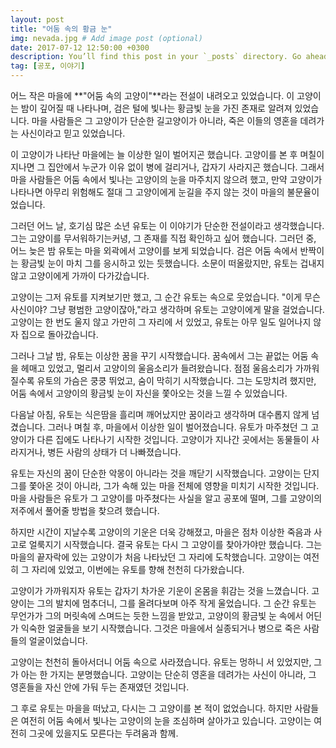 ```yaml
---
layout: post
title: "어둠 속의 황금 눈"
img: nevada.jpg # Add image post (optional)
date: 2017-07-12 12:50:00 +0300
description: You’ll find this post in your `_posts` directory. Go ahead and edit it and re-build the site to see your changes. # Add post description (optional)
tag: [공포, 이야기]
---
```

어느 작은 마을에 **"어둠 속의 고양이"**라는 전설이 내려오고 있었습니다. 이 고양이는 밤이 깊어질 때 나타나며, 검은 털에 빛나는 황금빛 눈을 가진 존재로 알려져 있었습니다. 마을 사람들은 그 고양이가 단순한 길고양이가 아니라, 죽은 이들의 영혼을 데려가는 사신이라고 믿고 있었습니다.

이 고양이가 나타난 마을에는 늘 이상한 일이 벌어지곤 했습니다. 고양이를 본 후 며칠이 지나면 그 집안에서 누군가 이유 없이 병에 걸리거나, 갑자기 사라지곤 했습니다. 그래서 마을 사람들은 어둠 속에서 빛나는 고양이의 눈을 마주치지 않으려 했고, 만약 고양이가 나타나면 아무리 위험해도 절대 그 고양이에게 눈길을 주지 않는 것이 마을의 불문율이었습니다.

그러던 어느 날, 호기심 많은 소년 유토는 이 이야기가 단순한 전설이라고 생각했습니다. 그는 고양이를 무서워하기는커녕, 그 존재를 직접 확인하고 싶어 했습니다. 그러던 중, 어느 늦은 밤 유토는 마을 외곽에서 고양이를 보게 되었습니다. 검은 어둠 속에서 반짝이는 황금빛 눈이 마치 그를 응시하고 있는 듯했습니다. 소문이 떠올랐지만, 유토는 겁내지 않고 고양이에게 가까이 다가갔습니다.

고양이는 그저 유토를 지켜보기만 했고, 그 순간 유토는 속으로 웃었습니다. "이게 무슨 사신이야? 그냥 평범한 고양이잖아,"라고 생각하며 유토는 고양이에게 말을 걸었습니다. 고양이는 한 번도 울지 않고 가만히 그 자리에 서 있었고, 유토는 아무 일도 일어나지 않자 집으로 돌아갔습니다.

그러나 그날 밤, 유토는 이상한 꿈을 꾸기 시작했습니다. 꿈속에서 그는 끝없는 어둠 속을 헤매고 있었고, 멀리서 고양이의 울음소리가 들려왔습니다. 점점 울음소리가 가까워질수록 유토의 가슴은 쿵쿵 뛰었고, 숨이 막히기 시작했습니다. 그는 도망치려 했지만, 어둠 속에서 고양이의 황금빛 눈이 자신을 쫓아오는 것을 느낄 수 있었습니다.

다음날 아침, 유토는 식은땀을 흘리며 깨어났지만 꿈이라고 생각하며 대수롭지 않게 넘겼습니다. 그러나 며칠 후, 마을에서 이상한 일이 벌어졌습니다. 유토가 마주쳤던 그 고양이가 다른 집에도 나타나기 시작한 것입니다. 고양이가 지나간 곳에서는 동물들이 사라지거나, 병든 사람의 상태가 더 나빠졌습니다.

유토는 자신의 꿈이 단순한 악몽이 아니라는 것을 깨닫기 시작했습니다. 고양이는 단지 그를 쫓아온 것이 아니라, 그가 속해 있는 마을 전체에 영향을 미치기 시작한 것입니다. 마을 사람들은 유토가 그 고양이를 마주쳤다는 사실을 알고 공포에 떨며, 그를 고양이의 저주에서 풀어줄 방법을 찾으려 했습니다.

하지만 시간이 지날수록 고양이의 기운은 더욱 강해졌고, 마을은 점차 이상한 죽음과 사고로 얼룩지기 시작했습니다. 결국 유토는 다시 그 고양이를 찾아가야만 했습니다. 그는 마을의 끝자락에 있는 고양이가 처음 나타났던 그 자리에 도착했습니다. 고양이는 여전히 그 자리에 있었고, 이번에는 유토를 향해 천천히 다가왔습니다.

고양이가 가까워지자 유토는 갑자기 차가운 기운이 온몸을 휘감는 것을 느꼈습니다. 고양이는 그의 발치에 멈추더니, 그를 올려다보며 아주 작게 울었습니다. 그 순간 유토는 무언가가 그의 머릿속에 스며드는 듯한 느낌을 받았고, 고양이의 황금빛 눈 속에서 어딘가 익숙한 얼굴들을 보기 시작했습니다. 그것은 마을에서 실종되거나 병으로 죽은 사람들의 얼굴이었습니다.

고양이는 천천히 돌아서더니 어둠 속으로 사라졌습니다. 유토는 멍하니 서 있었지만, 그가 아는 한 가지는 분명했습니다. 고양이는 단순히 영혼을 데려가는 사신이 아니라, 그 영혼들을 자신 안에 가둬 두는 존재였던 것입니다.

그 후로 유토는 마을을 떠났고, 다시는 그 고양이를 본 적이 없었습니다. 하지만 사람들은 여전히 어둠 속에서 빛나는 고양이의 눈을 조심하며 살아가고 있습니다. 고양이는 여전히 그곳에 있을지도 모른다는 두려움과 함께.
